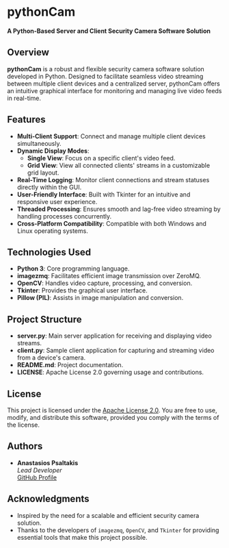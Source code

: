 # pythonCam

**A Python-Based Server and Client Security Camera Software Solution**

## Overview

**pythonCam** is a robust and flexible security camera software solution developed in Python. Designed to facilitate seamless video streaming between multiple client devices and a centralized server, pythonCam offers an intuitive graphical interface for monitoring and managing live video feeds in real-time.

## Features

- **Multi-Client Support**: Connect and manage multiple client devices simultaneously.
- **Dynamic Display Modes**:
  - **Single View**: Focus on a specific client's video feed.
  - **Grid View**: View all connected clients' streams in a customizable grid layout.
- **Real-Time Logging**: Monitor client connections and stream statuses directly within the GUI.
- **User-Friendly Interface**: Built with Tkinter for an intuitive and responsive user experience.
- **Threaded Processing**: Ensures smooth and lag-free video streaming by handling processes concurrently.
- **Cross-Platform Compatibility**: Compatible with both Windows and Linux operating systems.

## Technologies Used

- **Python 3**: Core programming language.
- **imagezmq**: Facilitates efficient image transmission over ZeroMQ.
- **OpenCV**: Handles video capture, processing, and conversion.
- **Tkinter**: Provides the graphical user interface.
- **Pillow (PIL)**: Assists in image manipulation and conversion.

## Project Structure

- **server.py**: Main server application for receiving and displaying video streams.
- **client.py**: Sample client application for capturing and streaming video from a device's camera.
- **README.md**: Project documentation.
- **LICENSE**: Apache License 2.0 governing usage and contributions.

## License

This project is licensed under the [Apache License 2.0](LICENSE.txt). You are free to use, modify, and distribute this software, provided you comply with the terms of the license.

## Authors

- **Anastasios Psaltakis**  
  *Lead Developer*  
  [GitHub Profile](https://github.com/tassopsaltakis)

## Acknowledgments

- Inspired by the need for a scalable and efficient security camera solution.
- Thanks to the developers of `imagezmq`, `OpenCV`, and `Tkinter` for providing essential tools that make this project possible.

